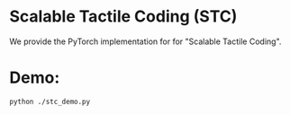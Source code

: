 # Scalable Tactile Coding (STC)
We provide the PyTorch implementation for for "Scalable Tactile Coding".

# Demo: 
    python ./stc_demo.py



